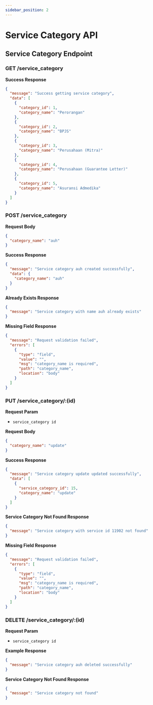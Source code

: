 ```yaml
---
sidebar_position: 2
---
```


# Service Category API

## Service Category Endpoint

### GET /service_category

**Success Response**

```json
{
  "message": "Success getting service category",
  "data": [
    {
      "category_id": 1,
      "category_name": "Perorangan"
    },
    {
      "category_id": 2,
      "category_name": "BPJS"
    },
    {
      "category_id": 3,
      "category_name": "Perusahaan (Mitra)"
    },
    {
      "category_id": 4,
      "category_name": "Perusahaan (Guarantee Letter)"
    },
    {
      "category_id": 5,
      "category_name": "Asuransi Admedika"
    }
  ]
}
```

### POST /service_category

**Request Body**

```json
{
  "category_name": "auh"
}
```

**Success Response**

```json
{
  "message": "Service category auh created successfully",
  "data": {
    "category_name": "auh"
  }
}
```

**Already Exists Response**

```json
{
  "message": "Service category with name auh already exists"
}
```

**Missing Field Response**

```json
{
  "message": "Request validation failed",
  "errors": [
    {
      "type": "field",
      "value": "",
      "msg": "category_name is required",
      "path": "category_name",
      "location": "body"
    }
  ]
}
```

### PUT /service_category/:(id)

**Request Param**

- `service_category id`

**Request Body**

```json
{
  "category_name": "update"
}
```

**Success Response**

```json
{
  "message": "Service category update updated successfully",
  "data": [
    {
      "service_category_id": 15,
      "category_name": "update"
    }
  ]
}
```

**Service Category Not Found Response**

```json
{
  "message": "Service category with service id 11902 not found"
}
```

**Missing Field Response**

```json
{
  "message": "Request validation failed",
  "errors": [
    {
      "type": "field",
      "value": "",
      "msg": "category_name is required",
      "path": "category_name",
      "location": "body"
    }
  ]
}
```

### DELETE /service_category/:(id)

**Request Param**

- `service_category id`

**Example Response**

```json
{
  "message": "Service category auh deleted successfully"
}
```

**Service Category Not Found Response**

```json
{
  "message": "Service category not found"
}
```
